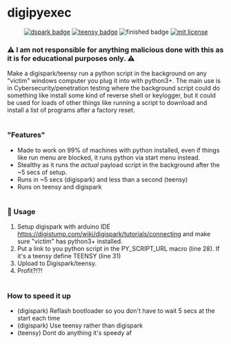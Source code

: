 # digipyexec
<p align="center">
    <a href="http://digistump.com/products/1"><img src="https://img.shields.io/badge/Arduino-DigiSpark-blue.svg" alt="dspark badge"></a>
    <a href="https://www.pjrc.com/teensy/"><img src="https://img.shields.io/badge/Arduino-Teensy-blue.svg" alt="teensy badge"></a>
    <img src="https://img.shields.io/badge/Finished-Actively Maintained-green.svg" alt="finished badge">
    <a href="LICENSE"><img src="https://img.shields.io/badge/License-MIT-blue.svg" alt="mit license"></a>
</p>

### :warning: I am not responsible for anything malicious done with this as it is for educational purposes only. :warning:

Make a digispark/teensy run a python script in the background on any "victim" windows computer you plug it into with python3+. The main use is in Cybersecurity/penetration testing where the background script could do something like install some kind of reverse shell or keylogger, but it could be used for loads of other things like running a script to download and install a list of programs after a factory reset.

#
### "Features"
- Made to work on 99% of machines with python installed, even if things like run menu are blocked, it runs python via start menu instead.
- Stealthy as it runs the *actual* payload script in the background after the ~5 secs of setup.
- Runs in ~5 secs (digispark) and less than a second (teensy)
- Runs on teensy and digispark

#
### :page_facing_up: Usage
1. Setup digispark with arduino IDE https://digistump.com/wiki/digispark/tutorials/connecting and make sure "victim" has python3+ installed.
2. Put a link to you python script in the PY_SCRIPT_URL macro (line 28). If it's a teensy define TEENSY (line 31)
3. Upload to Digispark/teensy.
4. Profit?!?!

#
### How to speed it up
- (digispark) Reflash bootloader so you don't have to wait 5 secs at the start each time
- (digispark) Use teensy rather than digispark
- (teensy) Dont do anything it's speedy af

